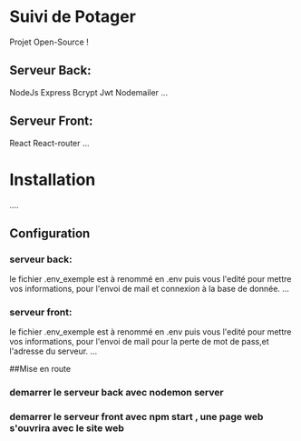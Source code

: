 # Suivi de Potager

Projet Open-Source !

## Serveur Back: ##
NodeJs
Express
Bcrypt
Jwt
Nodemailer
...

## Serveur Front: ##
React
React-router
...

# Installation
....

## Configuration ##

### serveur back: ###
le fichier .env_exemple est à renommé en .env puis vous l'edité pour mettre vos informations, pour l'envoi de mail et connexion à la base de donnée.
...

### serveur front: ###
le fichier .env_exemple est à renommé en .env puis vous l'edité pour mettre vos informations, pour l'envoi de mail pour la perte de mot de pass,et l'adresse du serveur.
...

##Mise en route
### demarrer le serveur back avec  nodemon server ###
### demarrer le serveur front avec npm start , une page web s'ouvrira avec le site web ###
